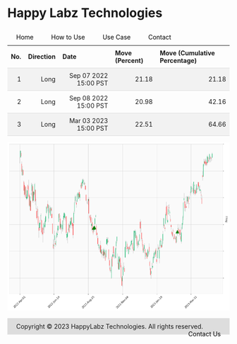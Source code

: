 
<style>
.hits {
            border-collapse: collapse;
            width: 100%;
        }
        .hits th, td {
            padding: 8px;
            border-bottom: 1px solid #ddd;
        }
        
        .hits td {text-align: right;}
        .hits th {text-align: left;}
        
        .hits tr:nth-child(even) {
            background-color: #f2f2f2;
        }
        
        .chartCol {
            width: 50%;
            float: left;
            padding: 20px;
        }  
</style>
    
<style>
nav {
  width: 100%;
  background-color: #dddddd;
  margin: 0;
  padding: 0;
}

nav ul {
  list-style-type: none;
  margin: 0;
  padding: 0;
}

nav li {
  float: left;
  margin: 0 10px !important;
}

nav a {
  display: block;
  padding: 10px;
  text-decoration: none;
  color: #000000;
}

nav a:hover {
  background-color: #ffffff;
  color: #000000;
}
</style>

<style>
footer {
  background-color: #dddddd;
  margin-top: 10px;
  padding: 10px;
}

footer p {
  color: #000000;
  font-size: 12px;
}

footer ul {
  list-style-type: none;
  margin: 0;
  padding: 0;
}

footer li {
  display: inline-block;
  margin: 0 10px;
}

footer a {
  color: #000000;
  text-decoration: none;
}
</style>

# Happy Labz Technologies

<div>
<nav class="px-3 markdown-body">
  <ul>
    <li><a href="{% link index.md %}">Home</a></li>
    <li><a href="{% link navPages/how_to_use.md %}">How to Use</a></li>
    <li><a href="{% link navPages/use_case.md %}">Use Case</a></li>
    <li><a href="{% link navPages/contact.md %}">Contact</a></li>
  </ul>
</nav>
</div>

<br>

<table class="hits">
    <tr>
        <th>No.</th>
        <th>Direction</th>
        <th>Date</th>
        <th>Move (Percent)</th>
        <th>Move (Cumulative Percentage)</th>
      </tr>
    <tr>
        <td>1</td>
        <td>Long</td>
        <td>Sep 07 2022 15:00 PST</td>
        <td>21.18</td>
        <td>21.18</td>
    </tr>
    <tr>
        <td>2</td>
        <td>Long</td>
        <td>Sep 08 2022 15:00 PST</td>
        <td>20.98</td>
        <td>42.16</td>
    </tr>
    <tr>
        <td>3</td>
        <td>Long</td>
        <td>Mar 03 2023 15:00 PST</td>
        <td>22.51</td>
        <td>64.66</td>
    </tr>
    
</table>

![Plot](charts/MSFT.png)
<footer>
    <ul>
        <li>Copyright &copy; 2023 HappyLabz Technologies. All rights reserved.</li>
        <li style="float: right"><a href="mailto:mark@happylabz.tech?subject=Let's Talk">Contact Us</a></li>
    </ul>
</footer>
